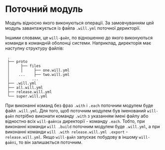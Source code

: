 # Поточний модуль

Модуль відносно якого виконуються операції. За замовчуванням цей модуль завантажується із файла <code>.will.yml</code> поточної дерикторії.

Іншими словами, це `will-файл`, по відношенню до якого виконуються команди в командній оболонці системи.
Наприклад, директорія має наступну структуру файлів:  

```
 .
 ├── proto
 │     ├── files
 │     │     ├── one.will.yml
 │    ...    ├── two.will.yml
 │          ...
 ├── .will.yml  
 ├── all.will.yml
 ├── release.will.yml
 └── super.will.yml

 ```

 При виконанні команд без фраз `.with` i `.each` поточним модулем буде файл `.will.yml`. Для того, щоб поточним модулем був іменований `will-файл` потрібно виконати команду `.with` з указанням імені файлу або відностно всіх `will-файлів` директорії - команду `.each`. Тобто, при виконанні команди `will .build` поточним модулем буде `.will.yml`, а при виконанні команди `will .with release.will.yml .export` - `release.will.yml`.
 Якщо `will-файл` запускає побудову в іншому `will-файлі`, то він залишається поточним.
